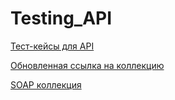 # **Testing_API**

[Тест-кейсы для API](https://github.com/VeraChernyavskaya/Testing_API/blob/main/Chernyavskaya_Test-case_API.pdf)

[Обновленная ссылка на коллекцию](https://elements.getpostman.com/redirect?entityId=38465618-dc935b24-eaea-42bb-9319-95b7ce317e7b&entityType=collection)

[SOAP коллекция](https://www.postman.com/chernyavskayateam/workspace/team-workspace/collection/38465618-5594059a-6011-47c0-8aeb-51a4638c102a?action=share&creator=38465618&active-environment=38465618-1905f8d5-d23e-42e4-905d-2a4d516b7dc6)
